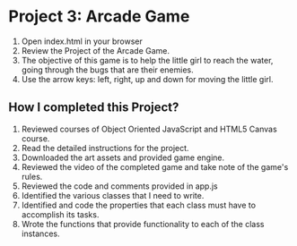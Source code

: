 # Project 3: Arcade Game

1. Open index.html in your browser
2. Review the Project of the Arcade Game.
3. The objective of this game is to help the little girl to reach the water, going through the bugs that are their enemies.
4. Use the arrow keys: left, right, up and down for moving the little girl.


## How I completed this Project?

1. Reviewed courses of Object Oriented JavaScript and HTML5 Canvas course.
2. Read the detailed instructions for the project.
3. Downloaded the art assets and provided game engine.
4. Reviewed the video of the completed game and take note of the game's rules.
5. Reviewed the code and comments provided in app.js
6. Identified the various classes that I need to write.
7. Identified and code the properties that each class must have to accomplish its tasks.
8. Wrote the functions that provide functionality to each of the class instances.
